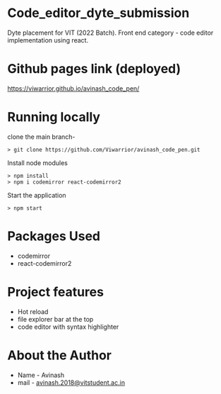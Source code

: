# Code_editor_dyte_submission
Dyte placement for VIT (2022 Batch). Front end category - code editor implementation using react.

# Github pages link (deployed)

https://viwarrior.github.io/avinash_code_pen/

# Running locally

clone the main branch-
```
> git clone https://github.com/Viwarrior/avinash_code_pen.git
```

Install node modules
```
> npm install
> npm i codemirror react-codemirror2
```

Start the application
```
> npm start
```

# Packages Used
* codemirror
* react-codemirror2

# Project features

* Hot reload
* file explorer bar at the top
* code editor with syntax highlighter

# About the Author
* Name - Avinash
* mail - avinash.2018@vitstudent.ac.in

